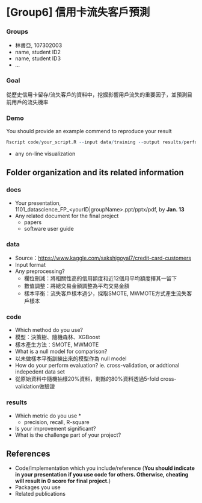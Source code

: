 # [Group6] 信用卡流失客戶預測

### Groups
* 林書亞, 107302003
* name, student ID2
* name, student ID3
* ...

### Goal
從歷史信用卡留存/流失客戶的資料中，挖掘影響用戶流失的重要因子，並預測目前用戶的流失機率

### Demo 
You should provide an example commend to reproduce your result
```R
Rscript code/your_script.R --input data/training --output results/performance.tsv
```
* any on-line visualization

## Folder organization and its related information

### docs
* Your presentation, 1101_datascience_FP_<yourID|groupName>.ppt/pptx/pdf, by **Jan. 13**
* Any related document for the final project
  * papers
  * software user guide

### data

* Source：https://www.kaggle.com/sakshigoyal7/credit-card-customers
* Input format
* Any preprocessing?
  * 欄位刪減：將相關性高的信用額度和近12個月平均額度擇其一留下
  * 數值調整：將總交易金額調整為平均交易金額
  * 樣本平衡：流失客戶樣本過少，採取SMOTE, MWMOTE方式產生流失客戶樣本

### code

* Which method do you use?
 * 模型：決策樹、隨機森林、XGBoost
 * 樣本產生方法：SMOTE, MWMOTE
* What is a null model for comparison?
 * 以未做樣本平衡訓練出來的模型作為 null model
* How do your perform evaluation? ie. cross-validation, or addtional indepedent data set
 * 從原始資料中隨機抽樣20%資料，剩餘的80%資料透過5-fold cross-validation做驗證


### results

* Which metric do you use 
  * 
  * precision, recall, R-square
* Is your improvement significant?
* What is the challenge part of your project?

## References
* Code/implementation which you include/reference (__You should indicate in your presentation if you use code for others. Otherwise, cheating will result in 0 score for final project.__)
* Packages you use
* Related publications
